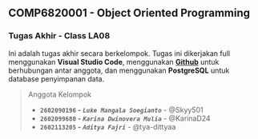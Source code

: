 ## COMP6820001 - Object Oriented Programming

### Tugas Akhir - Class LA08

Ini adalah tugas akhir secara berkelompok. Tugas ini dikerjakan full menggunakan **Visual Studio Code**, menggunakan **[Github](https://github.com/tya-dittyaa/LaperAh-Restaurant-OOP.git)** untuk berhubungan antar anggota, dan menggunakan **PostgreSQL** untuk database penyimpanan data.

> Anggota Kelompok
>
> - **`2602090196` - _`Luke Mangala Soegianto`_** - @Skyy501
> - **`2602099680` - _`Karina Dwinovera Mulia`_** - @KarinaD24
> - **`2602113205` - _`Aditya Fajri`_** - @tya-dittyaa
